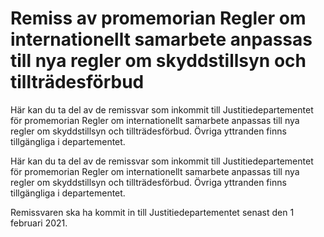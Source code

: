 # Remiss av promemorian Regler om internationellt samarbete anpassas till nya regler om skyddstillsyn och tillträdesförbud

Här kan du ta del av de remissvar som inkommit till Justitiedepartementet för promemorian Regler om internationellt samarbete anpassas till nya regler om skyddstillsyn och tillträdesförbud. Övriga yttranden finns tillgängliga i departementet.

Här kan du ta del av de remissvar som inkommit till Justitiedepartementet för promemorian Regler om internationellt samarbete anpassas till nya regler om skyddstillsyn och tillträdesförbud. Övriga yttranden finns tillgängliga i departementet.

Remissvaren ska ha kommit in till Justitiedepartementet senast den 1 februari 2021.
